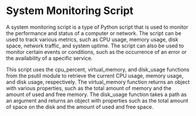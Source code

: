 # System Monitoring Script

A system monitoring script is a type of Python script that is used to monitor the performance and status of a computer or network. The script can be used to track various metrics, such as CPU usage, memory usage, disk space, network traffic, and system uptime. The script can also be used to monitor certain events or conditions, such as the occurrence of an error or the availability of a specific service.

This script uses the cpu_percent, virtual_memory, and disk_usage functions from the psutil module to retrieve the current CPU usage, memory usage, and disk usage, respectively. The virtual_memory function returns an object with various properties, such as the total amount of memory and the amount of used and free memory. The disk_usage function takes a path as an argument and returns an object with properties such as the total amount of space on the disk and the amount of used and free space.